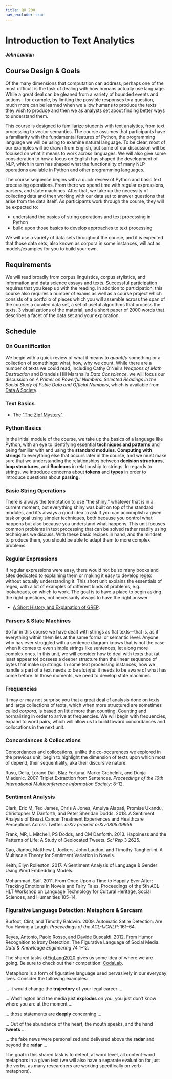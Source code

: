 ```yaml
---
title: QH 200
nav_exclude: true
---
```


# Introduction to Text Analytics

##### John Laudun

## Course Design & Goals

Of the many dimensions that computation can address, perhaps one of the most difficult is the task of dealing with how humans actually use language. While a great deal can be gleaned from a variety of bounded events and actions--for example, by limiting the possible responses to a question, much more can be learned when we allow humans to produce the texts they wish to produce and then we as analysts set about finding better ways to understand them.

This course is designed to familiarize students with text analytics, from text processing to vector semantics. The course assumes that participants have a familiarity with the fundamental features of Python, the programming language we will be using to examine natural language. To be clear, most of our examples will be drawn from English, but some of our discussion will be focused on what it means to work across languages. We will also give some consideration to how a focus on English has shaped the development of NLP, which in turn has shaped what the functionality of many NLP operations available in Python and other programming languages.

The course sequence begins with a quick review of Python and basic text processing operations. From there we spend time with regular expressions, parsers, and state machines. After that, we take up the necessity of collecting data and then working with our data set to answer questions that arise from the data itself. As participants work through the course, they will be expected to:

* understand the basics of string operations and text processing in Python
* build upon those basics to develop approaches to text processing

We will use a variety of data sets throughout the course, and it is expected that those data sets, also known as corpora in some instances, will act as models/examples for you to build your own.

## Requirements

We will read broadly from corpus linguistics, corpus stylistics, and information and data science essays and texts. Successful participation requires that you keep up with the reading. In addition to participation, this course also requires a number of exams as well as a course project which consists of a portfolio of pieces which you will assemble across the span of the course: a curated data set, a set of useful algorithms that process the texts, 3 visualizations of the material, and a short paper of 2000 words that describes a facet of the data set and your exploration.

## Schedule

### On Quantification

We begin with a quick review of what it means to *quantify* something or a collection of somethings: what, how, why we count. While there are a number of texts we could read, including Cathy O’Neil’s _Weapons of Math Destruction_ and Brandeis Hill Marshall’s _Data Conscience_, we will focus our discussion on _A Primer on Powerful Numbers: Selected Readings in the Social Study of Publc Data and Official Numbers_, which is available from [Data & Society](https://datasociety.net/library/a-primer-on-powerful-numbers-selected-readings-in-the-social-study-of-public-data-and-official-numbers/). 

### Text Basics

* The ["The Zipf Mystery"](https://www.youtube.com/watch?v=fCn8zs912OE).

### Python Basics

In the initial module of the course, we take up the basics of a language like Python, with an eye to identifying essential **techniques and patterns** and being familiar with and using the **standard modules**. **Computing with strings** to everything else that occurs later in the course, and we must make sure that we understanding the relationships between **decision structures**, **loop structures**, and **Booleans** in relationship to strings. In regards to strings, we introduce concerns about **tokens** and **types**  in order to introduce questions about **parsing**.

### Basic String Operations

There is always the temptation to use "the shiny," whatever that is in a current moment, but everything shiny was built on top of the standard modules, and it's always a good idea to ask if you can accomplish a given task or goal using simpler techniques, both because you control what happens but also because you understand what happens. This unit focuses common problems in text processing that can be solved rather readily using techniques we discuss. With these basic recipes in hand, and the mindset to produce them, you should be able to adapt them to more complex problems.

### Regular Expressions

If regular expressions were easy, there would not be so many books and sites dedicated to explaining them or making it easy to develop regex without actually understanding it. This short unit explains the essentials of regex, with a lot of examples of different kinds of problems, e.g. lookaheads, on which to work. The goal is to have a place to begin asking the right questions, not necessarily always to have the right answer.

* [A Short History and Explanation of GREP](https://www.youtube.com/watch?v=NTfOnGZUZDk).

### Parsers & State Machines

So far in this course we have dealt with strings as flat texts—that is, as if everything within them lies at the same formal or semantic level. Anyone who has ever struggled with a sentence diagram knows that is not the case when it comes to even simple strings like sentences, let along more complex ones. In this unit, we will consider how to deal with texts that (at least appear to) possess a deeper structure than the linear sequence of bytes that make up strings. In some text processing instances, how we handle a part of a text needs to be *stateful*: it needs to be aware of what has come before. In those moments, we need to develop state machines.

### Frequencies

It may or may not surprise you that a great deal of analysis done on texts and large collections of texts, which when more structured are sometimes called *corpora*, is based on little more than counting. Counting and normalizing in order to arrive at frequencies. We will begin with frequencies, expand to word pairs, which will allow us to build toward concordances and collocations in the next unit.

### Concordances & Collocations

Concordances and collocations, unlike the co-occurences we explored in the previous unit, begin to highlight the dimension of texts upon which most of depend, their sequentiality, aka their discursive nature.

Rusu, Delia, Lorand Dali, Blaz Fortuna, Marko Grobelnik, and Dunja Mladenic. 2007. Triplet Extraction from Sentences. *Proceedings of the 10th International Multiconference Information Society*: 8–12.

### Sentiment Analysis

Clark, Eric M, Ted James, Chris A Jones, Amulya Alapati, Promise Ukandu, Christopher M Danforth, and Peter Sheridan Dodds. 2018. A Sentiment Analysis of Breast Cancer Treatment Experiences and Healthcare Perceptions Across Twitter. *arXiv preprint arXiv:1805.09959*

Frank, MR, L Mitchell, PS Dodds, and CM Danforth. 2013. Happiness and the Patterns of Life: A Study of Geolocated Tweets. *Sci Rep* 3 2625.

Gao, Jianbo, Matthew L Jockers, John Laudun, and Timothy Tangherlini. A Multiscale Theory for Sentiment Variation in Novels.

Keith, Ellyn Rolleston. 2017. A Sentiment Analysis of Language & Gender Using Word Embedding Models.

Mohammad, Saif. 2011. From Once Upon a Time to Happily Ever After: Tracking Emotions in Novels and Fairy Tales. Proceedings of the 5th ACL-HLT Workshop on Language Technology for Cultural Heritage, Social Sciences, and Humanities 105–14.

### Figurative Language Detection: Metaphors & Sarcasm

Burfoot, Clint, and Timothy Baldwin. 2009. Automatic Satire Detection: Are You Having a Laugh. *Proceedings of the ACL-IJCNLP*: 161–64.

Reyes, Antonio, Paolo Rosso, and Davide Buscaldi. 2012. From Humor Recognition to Irony Detection: The Figurative Language of Social Media. *Data & Knowledge Engineering* 74 1–12.

The shared tasks of[FigLang2020](https://sites.google.com/view/figlang2020/shared-tasks) gives us some idea of where we are going. Be sure to check out their competition: [CodaLab](https://competitions.codalab.org/competitions/22188).

Metaphors is a form of figurative language used pervasively in our everyday lives. Consider the following examples:

... it would change the **trajectory** of your legal career ...

... Washington and the media just **explodes** on you, you just don’t know where you are at the moment ...

... those statements are **deeply** concerning ...

... Out of the abundance of the heart, the mouth speaks, and the hand **tweets** ...

... the fake news were personalized and delivered above the **radar** and beyond the **radar** ...

The goal in this shared task is to detect, at word level, all content-word metaphors in a given text (we will also have a separate evaluation for just the verbs, as many researchers are working specifically on verb metaphors).
